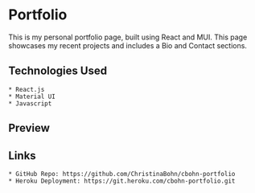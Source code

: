 # Portfolio

This is my personal portfolio page, built using React and MUI. This page showcases my recent projects and includes a Bio and Contact sections.

## Technologies Used

    * React.js
    * Material UI
    * Javascript

## Preview

## Links

    * GitHub Repo: https://github.com/ChristinaBohn/cbohn-portfolio
    * Heroku Deployment: https://git.heroku.com/cbohn-portfolio.git